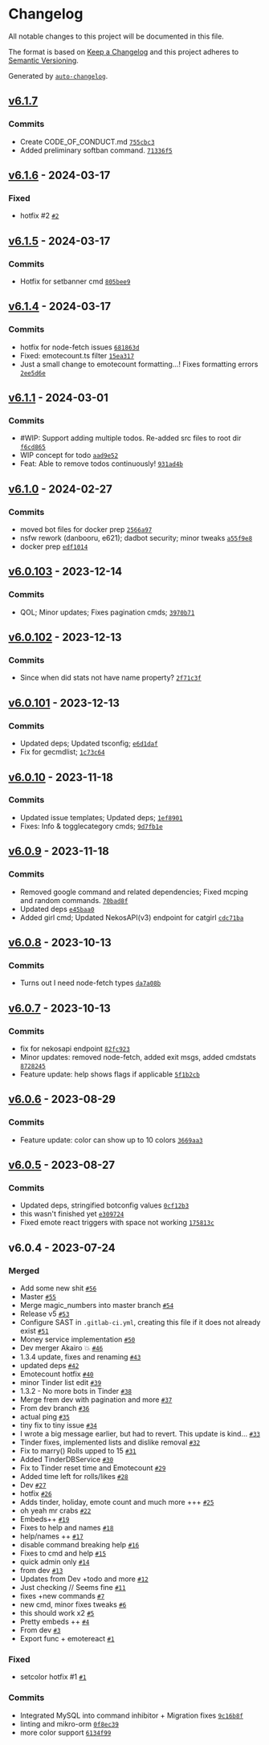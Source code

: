# Changelog

All notable changes to this project will be documented in this file.

The format is based on [Keep a Changelog](https://keepachangelog.com/en/1.0.0/)
and this project adheres to [Semantic Versioning](https://semver.org/spec/v2.0.0.html).

Generated by [`auto-changelog`](https://github.com/CookPete/auto-changelog).

## [v6.1.7](https://github.com/cataclym/Kaiki-Deishu-Bot/compare/v6.1.6...v6.1.7)

### Commits

- Create CODE_OF_CONDUCT.md [`755cbc3`](https://github.com/cataclym/Kaiki-Deishu-Bot/commit/755cbc3c995dd92feb765ada9a61ddcdcb13ccab)
- Added preliminary softban command. [`71336f5`](https://github.com/cataclym/Kaiki-Deishu-Bot/commit/71336f5fba8b9ccf9c7948954949f1c550783ddc)

## [v6.1.6](https://github.com/cataclym/Kaiki-Deishu-Bot/compare/v6.1.5...v6.1.6) - 2024-03-17

### Fixed

- hotfix #2 [`#2`](https://github.com/cataclym/Kaiki-Deishu-Bot/issues/2)

## [v6.1.5](https://github.com/cataclym/Kaiki-Deishu-Bot/compare/v6.1.4...v6.1.5) - 2024-03-17

### Commits

- Hotfix for setbanner cmd [`805bee9`](https://github.com/cataclym/Kaiki-Deishu-Bot/commit/805bee9c61bdae66cc67798c03efd28d854c2a6b)

## [v6.1.4](https://github.com/cataclym/Kaiki-Deishu-Bot/compare/v6.1.1...v6.1.4) - 2024-03-17

### Commits

- hotfix for node-fetch issues [`681863d`](https://github.com/cataclym/Kaiki-Deishu-Bot/commit/681863d3ab65beedf9febbe4d8c41920d33b3808)
- Fixed: emotecount.ts filter [`15ea317`](https://github.com/cataclym/Kaiki-Deishu-Bot/commit/15ea3175c353a7c9cf59d9fedf7d0437b5c484fb)
- Just a small change to emotecount formatting...! Fixes formatting errors [`2ee5d6e`](https://github.com/cataclym/Kaiki-Deishu-Bot/commit/2ee5d6e2da2567647a452add7b63b95cb5f30083)

## [v6.1.1](https://github.com/cataclym/Kaiki-Deishu-Bot/compare/v6.1.0...v6.1.1) - 2024-03-01

### Commits

- #WIP: Support adding multiple todos. Re-added src files to root dir [`f6cd865`](https://github.com/cataclym/Kaiki-Deishu-Bot/commit/f6cd8654ec24d307a7f792a219e73c69975a9612)
- WIP concept for todo [`aad9e52`](https://github.com/cataclym/Kaiki-Deishu-Bot/commit/aad9e52c794986ff7cd155388d8507b86ff7b388)
- Feat: Able to remove todos continuously! [`931ad4b`](https://github.com/cataclym/Kaiki-Deishu-Bot/commit/931ad4b7a3c56f83968ca66157b2a1fa71934778)

## [v6.1.0](https://github.com/cataclym/Kaiki-Deishu-Bot/compare/v6.0.103...v6.1.0) - 2024-02-27

### Commits

- moved bot files for docker prep [`2566a97`](https://github.com/cataclym/Kaiki-Deishu-Bot/commit/2566a9754bbdc6a5ed989cfe949f2a72418f85b3)
- nsfw rework (danbooru, e621); dadbot security; minor tweaks [`a55f9e8`](https://github.com/cataclym/Kaiki-Deishu-Bot/commit/a55f9e81c90033ee1b90ac58bcfcb6e1a34ab19d)
- docker prep [`edf1014`](https://github.com/cataclym/Kaiki-Deishu-Bot/commit/edf10144ed5daebac1fd97b4fdb9a3ae80871887)

## [v6.0.103](https://github.com/cataclym/Kaiki-Deishu-Bot/compare/v6.0.102...v6.0.103) - 2023-12-14

### Commits

- QOL; Minor updates; Fixes pagination cmds; [`3970b71`](https://github.com/cataclym/Kaiki-Deishu-Bot/commit/3970b710cd4c48929e64cbd617489a26ed3d1f17)

## [v6.0.102](https://github.com/cataclym/Kaiki-Deishu-Bot/compare/v6.0.101...v6.0.102) - 2023-12-13

### Commits

- Since when did stats not have name property? [`2f71c3f`](https://github.com/cataclym/Kaiki-Deishu-Bot/commit/2f71c3f3df36f24750b1736d7f3a237590f8090c)

## [v6.0.101](https://github.com/cataclym/Kaiki-Deishu-Bot/compare/v6.0.10...v6.0.101) - 2023-12-13

### Commits

- Updated deps; Updated tsconfig; [`e6d1daf`](https://github.com/cataclym/Kaiki-Deishu-Bot/commit/e6d1daf7f5abe19e31fca614d2dbe95ac44a7ad9)
- Fix for gecmdlist; [`1c73c64`](https://github.com/cataclym/Kaiki-Deishu-Bot/commit/1c73c649ecca26d55325d2df8b6a79af14004932)

## [v6.0.10](https://github.com/cataclym/Kaiki-Deishu-Bot/compare/v6.0.9...v6.0.10) - 2023-11-18

### Commits

- Updated issue templates; Updated deps; [`1ef8901`](https://github.com/cataclym/Kaiki-Deishu-Bot/commit/1ef89017239e0461d2f0497902bd01f1b624cff9)
- Fixes: Info & togglecategory cmds; [`9d7fb1e`](https://github.com/cataclym/Kaiki-Deishu-Bot/commit/9d7fb1e4a6486ca18e2e48a3903cd38d4011d5a5)

## [v6.0.9](https://github.com/cataclym/Kaiki-Deishu-Bot/compare/v6.0.8...v6.0.9) - 2023-11-18

### Commits

- Removed google command and related dependencies; Fixed mcping and random commands. [`70bad8f`](https://github.com/cataclym/Kaiki-Deishu-Bot/commit/70bad8f6376780979aab98966515ce931cc4e416)
- Updated deps [`e45baa0`](https://github.com/cataclym/Kaiki-Deishu-Bot/commit/e45baa05a1752268e2d80b683f46388aad49a1b8)
- Added girl cmd; Updated NekosAPI(v3) endpoint for catgirl [`cdc71ba`](https://github.com/cataclym/Kaiki-Deishu-Bot/commit/cdc71ba839e88dd63ee3505c248b84d6d844c218)

## [v6.0.8](https://github.com/cataclym/Kaiki-Deishu-Bot/compare/v6.0.7...v6.0.8) - 2023-10-13

### Commits

- Turns out I need node-fetch types [`da7a08b`](https://github.com/cataclym/Kaiki-Deishu-Bot/commit/da7a08b5f7852336ca65dd10cf92f179daec2229)

## [v6.0.7](https://github.com/cataclym/Kaiki-Deishu-Bot/compare/v6.0.6...v6.0.7) - 2023-10-13

### Commits

- fix for nekosapi endpoint [`82fc923`](https://github.com/cataclym/Kaiki-Deishu-Bot/commit/82fc923a4c7cec62cf49ddca15b3037d9d4bb2af)
- Minor updates: removed node-fetch, added exit msgs, added cmdstats [`8728245`](https://github.com/cataclym/Kaiki-Deishu-Bot/commit/87282457b138060f2f342bdf41b44063268f834b)
- Feature update: help shows flags if applicable [`5f1b2cb`](https://github.com/cataclym/Kaiki-Deishu-Bot/commit/5f1b2cb886a2ed6c912e71e60878cda742b718cd)

## [v6.0.6](https://github.com/cataclym/Kaiki-Deishu-Bot/compare/v6.0.5...v6.0.6) - 2023-08-29

### Commits

- Feature update: color can show up to 10 colors [`3669aa3`](https://github.com/cataclym/Kaiki-Deishu-Bot/commit/3669aa388997320035c8653b53e931d2844c3e04)

## [v6.0.5](https://github.com/cataclym/Kaiki-Deishu-Bot/compare/v6.0.4...v6.0.5) - 2023-08-27

### Commits

- Updated deps, stringified botconfig values [`0cf12b3`](https://github.com/cataclym/Kaiki-Deishu-Bot/commit/0cf12b3f3bae5c3c595383a1383b10897949939c)
- this wasn't finished yet [`e309724`](https://github.com/cataclym/Kaiki-Deishu-Bot/commit/e309724d061a06ba9edefa8a4d3a1b3dd127c2e9)
- Fixed emote react triggers with space not working [`175813c`](https://github.com/cataclym/Kaiki-Deishu-Bot/commit/175813c4e471cf3c9e4197f84cf16c71026dd6d6)

## v6.0.4 - 2023-07-24

### Merged

- Add some new shit [`#56`](https://github.com/cataclym/Kaiki-Deishu-Bot/pull/56)
- Master [`#55`](https://github.com/cataclym/Kaiki-Deishu-Bot/pull/55)
- Merge magic_numbers into master branch [`#54`](https://github.com/cataclym/Kaiki-Deishu-Bot/pull/54)
- Release v5 [`#53`](https://github.com/cataclym/Kaiki-Deishu-Bot/pull/53)
- Configure SAST in `.gitlab-ci.yml`, creating this file if it does not already exist [`#51`](https://github.com/cataclym/Kaiki-Deishu-Bot/pull/51)
- Money service implementation [`#50`](https://github.com/cataclym/Kaiki-Deishu-Bot/pull/50)
- Dev merger Akairo 💥  [`#46`](https://github.com/cataclym/Kaiki-Deishu-Bot/pull/46)
- 1.3.4 update, fixes and renaming [`#43`](https://github.com/cataclym/Kaiki-Deishu-Bot/pull/43)
- updated deps [`#42`](https://github.com/cataclym/Kaiki-Deishu-Bot/pull/42)
- Emotecount hotfix [`#40`](https://github.com/cataclym/Kaiki-Deishu-Bot/pull/40)
- minor Tinder list edit [`#39`](https://github.com/cataclym/Kaiki-Deishu-Bot/pull/39)
- 1.3.2 - No more bots in Tinder [`#38`](https://github.com/cataclym/Kaiki-Deishu-Bot/pull/38)
- Merge frem dev with pagination and more [`#37`](https://github.com/cataclym/Kaiki-Deishu-Bot/pull/37)
- From dev branch [`#36`](https://github.com/cataclym/Kaiki-Deishu-Bot/pull/36)
- actual ping [`#35`](https://github.com/cataclym/Kaiki-Deishu-Bot/pull/35)
- tiny fix to tiny issue [`#34`](https://github.com/cataclym/Kaiki-Deishu-Bot/pull/34)
- I wrote a big message earlier, but had to revert. This update is kind… [`#33`](https://github.com/cataclym/Kaiki-Deishu-Bot/pull/33)
- Tinder fixes, implemented lists and dislike removal [`#32`](https://github.com/cataclym/Kaiki-Deishu-Bot/pull/32)
- Fix to marry() Rolls upped to 15 [`#31`](https://github.com/cataclym/Kaiki-Deishu-Bot/pull/31)
- Added TinderDBService [`#30`](https://github.com/cataclym/Kaiki-Deishu-Bot/pull/30)
- Fix to Tinder reset time and Emotecount [`#29`](https://github.com/cataclym/Kaiki-Deishu-Bot/pull/29)
- Added time left for rolls/likes [`#28`](https://github.com/cataclym/Kaiki-Deishu-Bot/pull/28)
- Dev [`#27`](https://github.com/cataclym/Kaiki-Deishu-Bot/pull/27)
- hotfix [`#26`](https://github.com/cataclym/Kaiki-Deishu-Bot/pull/26)
- Adds tinder, holiday, emote count and much more +++ [`#25`](https://github.com/cataclym/Kaiki-Deishu-Bot/pull/25)
- oh yeah mr crabs [`#22`](https://github.com/cataclym/Kaiki-Deishu-Bot/pull/22)
- Embeds++ [`#19`](https://github.com/cataclym/Kaiki-Deishu-Bot/pull/19)
- Fixes to help and names [`#18`](https://github.com/cataclym/Kaiki-Deishu-Bot/pull/18)
- help/names ++ [`#17`](https://github.com/cataclym/Kaiki-Deishu-Bot/pull/17)
- disable command breaking help [`#16`](https://github.com/cataclym/Kaiki-Deishu-Bot/pull/16)
- Fixes to cmd and help [`#15`](https://github.com/cataclym/Kaiki-Deishu-Bot/pull/15)
- quick admin only [`#14`](https://github.com/cataclym/Kaiki-Deishu-Bot/pull/14)
- from dev [`#13`](https://github.com/cataclym/Kaiki-Deishu-Bot/pull/13)
- Updates from Dev +todo and more [`#12`](https://github.com/cataclym/Kaiki-Deishu-Bot/pull/12)
- Just checking // Seems fine [`#11`](https://github.com/cataclym/Kaiki-Deishu-Bot/pull/11)
- fixes +new commands [`#7`](https://github.com/cataclym/Kaiki-Deishu-Bot/pull/7)
- new cmd, minor fixes tweaks [`#6`](https://github.com/cataclym/Kaiki-Deishu-Bot/pull/6)
- this should work x2 [`#5`](https://github.com/cataclym/Kaiki-Deishu-Bot/pull/5)
- Pretty embeds ++ [`#4`](https://github.com/cataclym/Kaiki-Deishu-Bot/pull/4)
- From dev [`#3`](https://github.com/cataclym/Kaiki-Deishu-Bot/pull/3)
- Export func + emotereact [`#1`](https://github.com/cataclym/Kaiki-Deishu-Bot/pull/1)

### Fixed

- setcolor hotfix #1 [`#1`](https://github.com/cataclym/Kaiki-Deishu-Bot/issues/1)

### Commits

- Integrated MySQL into command inhibitor + Migration fixes [`9c16b8f`](https://github.com/cataclym/Kaiki-Deishu-Bot/commit/9c16b8fa9173ccf7ff47a0e65ec59a57caa5e5bd)
- linting and mikro-orm [`0f8ec39`](https://github.com/cataclym/Kaiki-Deishu-Bot/commit/0f8ec39c3254b32b4fb82e56033ee02945d7e084)
- more color support [`6134f99`](https://github.com/cataclym/Kaiki-Deishu-Bot/commit/6134f99d49bcdc7ef7cfad79b21e47b4bea2389e)
